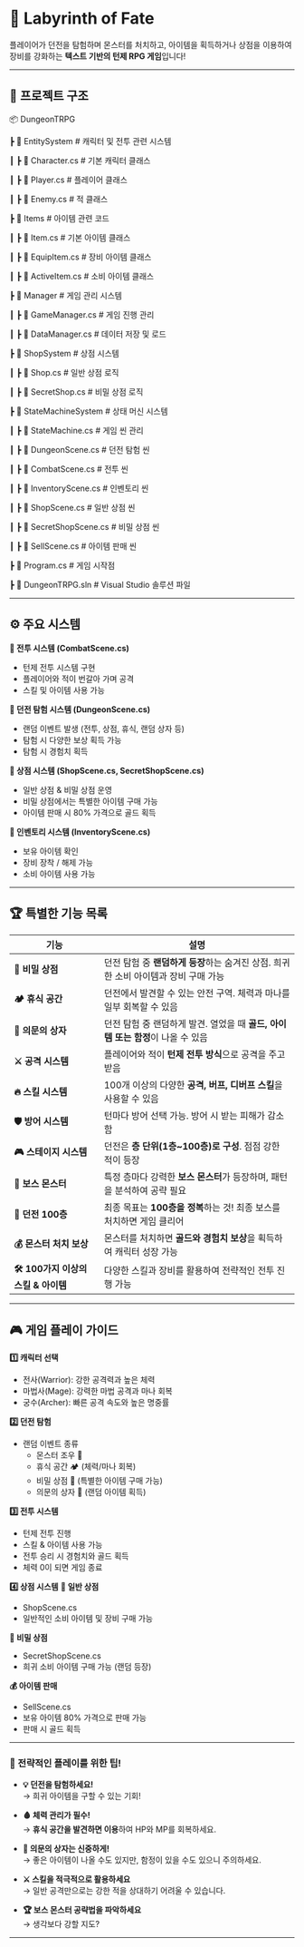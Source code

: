 # 🏰 Labyrinth of Fate
플레이어가 던전을 탐험하며 몬스터를 처치하고, 아이템을 획득하거나 상점을 이용하여 장비를 강화하는 **텍스트 기반의 턴제 RPG 게임**입니다!

---

## 📂 프로젝트 구조
📦 DungeonTRPG

 ┣ 📂 EntitySystem          # 캐릭터 및 전투 관련 시스템

 ┃ ┣ 📜 Character.cs        # 기본 캐릭터 클래스

 ┃ ┣ 📜 Player.cs           # 플레이어 클래스

 ┃ ┣ 📜 Enemy.cs            # 적 클래스

 ┣ 📂 Items                 # 아이템 관련 코드

 ┃ ┣ 📜 Item.cs             # 기본 아이템 클래스

 ┃ ┣ 📜 EquipItem.cs        # 장비 아이템 클래스

 ┃ ┣ 📜 ActiveItem.cs       # 소비 아이템 클래스

 ┣ 📂 Manager               # 게임 관리 시스템

 ┃ ┣ 📜 GameManager.cs      # 게임 진행 관리

 ┃ ┣ 📜 DataManager.cs      # 데이터 저장 및 로드

 ┣ 📂 ShopSystem            # 상점 시스템

 ┃ ┣ 📜 Shop.cs             # 일반 상점 로직

 ┃ ┣ 📜 SecretShop.cs       # 비밀 상점 로직

 ┣ 📂 StateMachineSystem    # 상태 머신 시스템

 ┃ ┣ 📜 StateMachine.cs     # 게임 씬 관리

 ┃ ┣ 📜 DungeonScene.cs     # 던전 탐험 씬

 ┃ ┣ 📜 CombatScene.cs      # 전투 씬

 ┃ ┣ 📜 InventoryScene.cs   # 인벤토리 씬

 ┃ ┣ 📜 ShopScene.cs        # 일반 상점 씬

 ┃ ┣ 📜 SecretShopScene.cs  # 비밀 상점 씬

 ┃ ┣ 📜 SellScene.cs        # 아이템 판매 씬

 ┣ 📜 Program.cs            # 게임 시작점

 ┣ 📜 DungeonTRPG.sln       # Visual Studio 솔루션 파일

---

## ⚙ 주요 시스템
**🏹 전투 시스템 (CombatScene.cs)**
- 턴제 전투 시스템 구현
- 플레이어와 적이 번갈아 가며 공격
- 스킬 및 아이템 사용 가능

**🏰 던전 탐험 시스템 (DungeonScene.cs)**
- 랜덤 이벤트 발생 (전투, 상점, 휴식, 랜덤 상자 등)
- 탐험 시 다양한 보상 획득 가능
- 탐험 시 경험치 획득

**🛒 상점 시스템 (ShopScene.cs, SecretShopScene.cs)**
- 일반 상점 & 비밀 상점 운영
- 비밀 상점에서는 특별한 아이템 구매 가능
- 아이템 판매 시 80% 가격으로 골드 획득

**🎒 인벤토리 시스템 (InventoryScene.cs)**
- 보유 아이템 확인
- 장비 장착 / 해제 가능
- 소비 아이템 사용 가능

---

## 🏆 특별한 기능 목록

| 기능 | 설명 |
|------|------|
| **🛒 비밀 상점** | 던전 탐험 중 **랜덤하게 등장**하는 숨겨진 상점. 희귀한 소비 아이템과 장비 구매 가능 |
| **🏕 휴식 공간** | 던전에서 발견할 수 있는 안전 구역. 체력과 마나를 일부 회복할 수 있음 |
| **🎁 의문의 상자** | 던전 탐험 중 랜덤하게 발견. 열었을 때 **골드, 아이템 또는 함정**이 나올 수 있음 |
| **⚔ 공격 시스템** | 플레이어와 적이 **턴제 전투 방식**으로 공격을 주고받음 |
| **🔥 스킬 시스템** | 100개 이상의 다양한 **공격, 버프, 디버프 스킬**을 사용할 수 있음 |
| **🛡 방어 시스템** | 턴마다 방어 선택 가능. 방어 시 받는 피해가 감소함 |
| **🎮 스테이지 시스템** | 던전은 **층 단위(1층~100층)로 구성**. 점점 강한 적이 등장 |
| **👹 보스 몬스터** | 특정 층마다 강력한 **보스 몬스터**가 등장하며, 패턴을 분석하여 공략 필요 |
| **🎯 던전 100층** | 최종 목표는 **100층을 정복**하는 것! 최종 보스를 처치하면 게임 클리어 |
| **💰 몬스터 처치 보상** | 몬스터를 처치하면 **골드와 경험치 보상**을 획득하여 캐릭터 성장 가능 |
| **🛠 100가지 이상의 스킬 & 아이템** | 다양한 스킬과 장비를 활용하여 전략적인 전투 진행 가능 |

---

## 🎮 게임 플레이 가이드
**1️⃣ 캐릭터 선택**
- 전사(Warrior): 강한 공격력과 높은 체력
- 마법사(Mage): 강력한 마법 공격과 마나 회복
- 궁수(Archer): 빠른 공격 속도와 높은 명중률

**2️⃣ 던전 탐험**
- 랜덤 이벤트 종류
    - 몬스터 조우 🐉
    - 휴식 공간 🏕 (체력/마나 회복)
    - 비밀 상점 🛒 (특별한 아이템 구매 가능)
    - 의문의 상자 🎁 (랜덤 아이템 획득)

**3️⃣ 전투 시스템**
- 턴제 전투 진행
- 스킬 & 아이템 사용 가능
- 전투 승리 시 경험치와 골드 획득
- 체력 0이 되면 게임 종료

**4️⃣ 상점 시스템**
**🛒 일반 상점**
- ShopScene.cs
- 일반적인 소비 아이템 및 장비 구매 가능

**🛒 비밀 상점**
- SecretShopScene.cs
- 희귀 소비 아이템 구매 가능 (랜덤 등장)

**💰 아이템 판매**
- SellScene.cs
- 보유 아이템 80% 가격으로 판매 가능
- 판매 시 골드 획득

---

### 🎯 전략적인 플레이를 위한 팁!
- **💡 던전을 탐험하세요!**  
  → 희귀 아이템을 구할 수 있는 기회!

- **🩸 체력 관리가 필수!**  
  → **휴식 공간을 발견하면 이용**하여 HP와 MP를 회복하세요.  

- **🎲 의문의 상자는 신중하게!**  
  → 좋은 아이템이 나올 수도 있지만, 함정이 있을 수도 있으니 주의하세요.  

- **⚔️ 스킬을 적극적으로 활용하세요**  
  → 일반 공격만으로는 강한 적을 상대하기 어려울 수 있습니다.  
  
- **🏆 보스 몬스터 공략법을 파악하세요**  
  → 생각보다 강할 지도?  

---